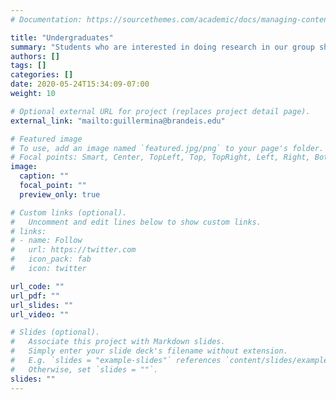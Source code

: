 ```yaml
---
# Documentation: https://sourcethemes.com/academic/docs/managing-content/

title: "Undergraduates"
summary: "Students who are interested in doing research in our group should send an [email to Guillermina](mailto:guillermina@brandeis.edu), stating why they are interested in our lab."
authors: []
tags: []
categories: []
date: 2020-05-24T15:34:09-07:00
weight: 10

# Optional external URL for project (replaces project detail page).
external_link: "mailto:guillermina@brandeis.edu"

# Featured image
# To use, add an image named `featured.jpg/png` to your page's folder.
# Focal points: Smart, Center, TopLeft, Top, TopRight, Left, Right, BottomLeft, Bottom, BottomRight.
image:
  caption: ""
  focal_point: ""
  preview_only: true

# Custom links (optional).
#   Uncomment and edit lines below to show custom links.
# links:
# - name: Follow
#   url: https://twitter.com
#   icon_pack: fab
#   icon: twitter

url_code: ""
url_pdf: ""
url_slides: ""
url_video: ""

# Slides (optional).
#   Associate this project with Markdown slides.
#   Simply enter your slide deck's filename without extension.
#   E.g. `slides = "example-slides"` references `content/slides/example-slides.md`.
#   Otherwise, set `slides = ""`.
slides: ""
---
```

